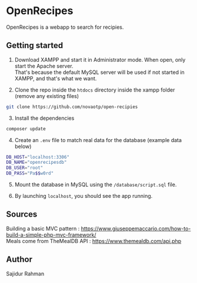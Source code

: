 # OpenRecipes

OpenRecipes is a webapp to search for recipies.

## Getting started

1. Download XAMPP and start it in Administrator mode. When open, only start the Apache server.  
That's because the default MySQL server will be used if not started in XAMPP, and that's what we want.

2. Clone the repo inside the `htdocs` directory inside the xampp folder (remove any existing files)

```bash
git clone https://github.com/novaotp/open-recipies
```

3. Install the dependencies

```bash
composer update
```

4. Create an `.env` file to match real data for the database (example data below)

```bash
DB_HOST="localhost:3306"
DB_NAME="openrecipesdb"
DB_USER="root"
DB_PASS="Pa$$w0rd"
```

5. Mount the database in MySQL using the `/database/script.sql` file.

5. By launching `localhost`, you should see the app running.

## Sources

Building a basic MVC pattern : https://www.giuseppemaccario.com/how-to-build-a-simple-php-mvc-framework/  
Meals come from TheMealDB API : https://www.themealdb.com/api.php

## Author

Sajidur Rahman
